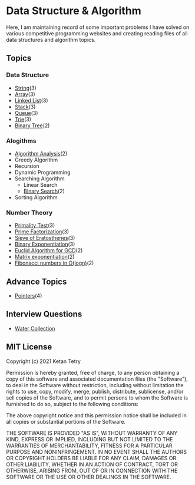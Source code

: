 # Data Structure & Algorithm

Here, I am maintaining record of some important problems I have solved on various competitive programming websites and creating reading files of all data structures and algorithm topics.

## Topics

### Data Structure

- [String](data-structure/string.md)(3)
- [Array](data-structure/array.md)(3)
- [Linked List](data-structure/linked_list.md)(3)
- [Stack](data-structure/stack.md)(3)
- [Queue](data-structure/queue.md)(3)
- [Trie](data-structure/trie.md)(3)
- [Binary Tree](data-structure/binary_tree.md)(2)

### Alogithms

- [Algorithm Analysis](algorithm/algorithm_analysis.md)(2)
- Greedy Algorithm
- Recursion
- Dynamic Programming
- Searching Algorithm
    - Linear Search
    - [Binary Search](algorithm/binary_search.md)(2)
- Sorting Algorithm

### Number Theory

- [Primality Test](number-theory/primality_test.md)(3)
- [Prime Factorization](number-theory/prime_factorization.md)(3)
- [Sieve of Eratosthenes](number-theory/primality_test.md)(3)
- [Binary Exponentiation](number-theory/binary_exponentiation.md)(3)
- [Euclid Algorithm for GCD](number-theory/euclid_algorithm.md)(2)
- [Matrix exponentiation](number-theory/matrix_exponentiation.md)(2)
- [Fibonacci numbers in O(logn)](number-theory/fibonacci_numbers.md)(2)

## Advance Topics

- [Pointers](other/pointers.md)(4)

## Interview Questions

- [Water Collection](https://pl.kotl.in/WIm1Q0B1w?theme=darcula)

## MIT License

Copyright (c) 2021 Ketan Tetry

Permission is hereby granted, free of charge, to any person obtaining a copy
of this software and associated documentation files (the "Software"), to deal
in the Software without restriction, including without limitation the rights
to use, copy, modify, merge, publish, distribute, sublicense, and/or sell
copies of the Software, and to permit persons to whom the Software is
furnished to do so, subject to the following conditions:

The above copyright notice and this permission notice shall be included in all
copies or substantial portions of the Software.

THE SOFTWARE IS PROVIDED "AS IS", WITHOUT WARRANTY OF ANY KIND, EXPRESS OR
IMPLIED, INCLUDING BUT NOT LIMITED TO THE WARRANTIES OF MERCHANTABILITY,
FITNESS FOR A PARTICULAR PURPOSE AND NONINFRINGEMENT. IN NO EVENT SHALL THE
AUTHORS OR COPYRIGHT HOLDERS BE LIABLE FOR ANY CLAIM, DAMAGES OR OTHER
LIABILITY, WHETHER IN AN ACTION OF CONTRACT, TORT OR OTHERWISE, ARISING FROM,
OUT OF OR IN CONNECTION WITH THE SOFTWARE OR THE USE OR OTHER DEALINGS IN THE
SOFTWARE.
